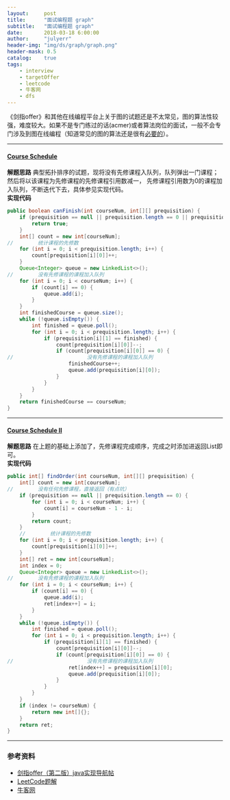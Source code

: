 ```yaml
---
layout:     post
title:      "面试编程题 graph"
subtitle:   "面试编程题 graph"
date:       2018-03-18 6:00:00
author:     "julyerr"
header-img: "img/ds/graph/graph.png"
header-mask: 0.5
catalog: 	true
tags:
    - interview
    - targetOffer
    - leetcode
    - 牛客网
    - dfs
---
```


《剑指offer》和其他在线编程平台上关于图的试题还是不太常见，图的算法性较强，难度较大。如果不是专门练过的话(acmer)或者算法岗位的面试，一般不会专门涉及到图在线编程（知道常见的图的算法还是很有[必要的](http://julyerr.club/2018/01/13/dsGraph/)）。<br>

---
#### [Course Schedule](https://leetcode.com/problems/course-schedule/description/)
**解题思路**
典型拓扑排序的试题，现将没有先修课程入队列，队列弹出一门课程；然后将以该课程为先修课程的先修课程引用数减一，
先修课程引用数为0的课程加入队列，不断迭代下去，具体参见实现代码。<br>
**实现代码**

```java
public boolean canFinish(int courseNum, int[][] prequisition) {
    if (prequisition == null || prequisition.length == 0 || prequisition[0] == null || prequisition[0].length < 2) {
        return true;
    }
    int[] count = new int[courseNum];
//        统计课程的先修数
    for (int i = 0; i < prequisition.length; i++) {
        count[prequisition[i][0]]++;
    }
    Queue<Integer> queue = new LinkedList<>();
//        没有先修课程的课程加入队列
    for (int i = 0; i < courseNum; i++) {
        if (count[i] == 0) {
            queue.add(i);
        }
    }
    int finishedCourse = queue.size();
    while (!queue.isEmpty()) {
        int finished = queue.poll();
        for (int i = 0; i < prequisition.length; i++) {
            if (prequisition[i][1] == finished) {
                count[prequisition[i][0]]--;
                if (count[prequisition[i][0]] == 0) {
//                        没有先修课程的课程加入队列
                    finishedCourse++;
                    queue.add(prequisition[i][0]);
                }
            }
        }
    }
    return finishedCourse == courseNum;
}
```

---
#### [Course Schedule II](https://leetcode.com/problems/course-schedule-ii/description/)
**解题思路**
在上题的基础上添加了，先修课程完成顺序，完成之时添加进返回List即可。<br>
**实现代码**

```java
public int[] findOrder(int courseNum, int[][] prequisition) {
    int[] count = new int[courseNum];
//        没有任何先修课程，直接返回（有点坑）
    if (prequisition == null || prequisition.length == 0) {
        for (int i = 0; i < courseNum; i++) {
            count[i] = courseNum - 1 - i;
        }
        return count;
    }
    //        统计课程的先修数
    for (int i = 0; i < prequisition.length; i++) {
        count[prequisition[i][0]]++;
    }
    int[] ret = new int[courseNum];
    int index = 0;
    Queue<Integer> queue = new LinkedList<>();
//        没有先修课程的课程加入队列
    for (int i = 0; i < courseNum; i++) {
        if (count[i] == 0) {
            queue.add(i);
            ret[index++] = i;
        }
    }
    while (!queue.isEmpty()) {
        int finished = queue.poll();
        for (int i = 0; i < prequisition.length; i++) {
            if (prequisition[i][1] == finished) {
                count[prequisition[i][0]]--;
                if (count[prequisition[i][0]] == 0) {
//                        没有先修课程的课程加入队列
                    ret[index++] = prequisition[i][0];
                    queue.add(prequisition[i][0]);
                }
            }
        }
    }
    if (index != courseNum) {
        return new int[]{};
    }
    return ret;
}
```


---
### 参考资料
- [剑指offer（第二版）java实现导航帖](https://www.jianshu.com/p/010410a4d419)
- [LeetCode题解](https://www.zybuluo.com/Yano/note/253649)
- [牛客网](https://www.nowcoder.com/5312575)